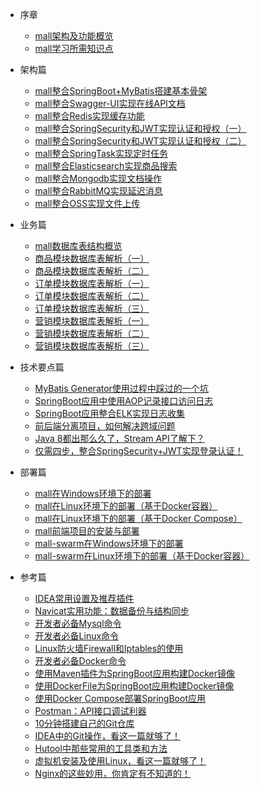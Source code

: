 * 序章
  * [mall架构及功能概览](foreword/mall_foreword_01.md)
  * [mall学习所需知识点](foreword/mall_foreword_02.md)

* 架构篇
  * [mall整合SpringBoot+MyBatis搭建基本骨架](architect/mall_arch_01.md)
  * [mall整合Swagger-UI实现在线API文档](architect/mall_arch_02.md)
  * [mall整合Redis实现缓存功能](architect/mall_arch_03.md)
  * [mall整合SpringSecurity和JWT实现认证和授权（一）](architect/mall_arch_04.md)
  * [mall整合SpringSecurity和JWT实现认证和授权（二）](architect/mall_arch_05.md)
  * [mall整合SpringTask实现定时任务](architect/mall_arch_06.md)
  * [mall整合Elasticsearch实现商品搜索](architect/mall_arch_07.md)
  * [mall整合Mongodb实现文档操作](architect/mall_arch_08.md)
  * [mall整合RabbitMQ实现延迟消息](architect/mall_arch_09.md)
  * [mall整合OSS实现文件上传](architect/mall_arch_10.md)

* 业务篇
  * [mall数据库表结构概览](database/mall_database_overview.md)
  * [商品模块数据库表解析（一）](database/mall_pms_01.md)
  * [商品模块数据库表解析（二）](database/mall_pms_02.md)
  * [订单模块数据库表解析（一）](database/mall_oms_01.md)
  * [订单模块数据库表解析（二）](database/mall_oms_02.md)
  * [订单模块数据库表解析（三）](database/mall_oms_03.md)
  * [营销模块数据库表解析（一）](database/mall_sms_01.md)
  * [营销模块数据库表解析（二）](database/mall_sms_02.md)
  * [营销模块数据库表解析（三）](database/mall_sms_03.md)

* 技术要点篇
  * [MyBatis Generator使用过程中踩过的一个坑](technology/mybatis_mapper.md)
  * [SpringBoot应用中使用AOP记录接口访问日志](technology/aop_log.md)
  * [SpringBoot应用整合ELK实现日志收集](technology/mall_tiny_elk.md)
  * [前后端分离项目，如何解决跨域问题](technology/springboot_cors.md)
  * [Java 8都出那么久了，Stream API了解下？](technology/java_stream.md)
  * [仅需四步，整合SpringSecurity+JWT实现登录认证！](technology/springsecurity_use.md)

* 部署篇
  * [mall在Windows环境下的部署](deploy/mall_deploy_windows.md)
  * [mall在Linux环境下的部署（基于Docker容器）](deploy/mall_deploy_docker.md)
  * [mall在Linux环境下的部署（基于Docker Compose）](deploy/mall_deploy_docker_compose.md)
  * [mall前端项目的安装与部署](deploy/mall_deploy_web.md)
  * [mall-swarm在Windows环境下的部署](deploy/mall_swarm_deploy_windows.md)
  * [mall-swarm在Linux环境下的部署（基于Docker容器）](deploy/mall_swarm_deploy_docker.md)  
  
* 参考篇
  * [IDEA常用设置及推荐插件](reference/idea.md)
  * [Navicat实用功能：数据备份与结构同步](reference/navicat.md)
  * [开发者必备Mysql命令](reference/mysql.md)
  * [开发者必备Linux命令](reference/linux.md)
  * [Linux防火墙Firewall和Iptables的使用](reference/linux_firewall.md)
  * [开发者必备Docker命令](reference/docker.md)
  * [使用Maven插件为SpringBoot应用构建Docker镜像](reference/docker_maven.md)
  * [使用DockerFile为SpringBoot应用构建Docker镜像](reference/docker_file.md)
  * [使用Docker Compose部署SpringBoot应用](reference/docker_compose.md)
  * [Postman：API接口调试利器](reference/postman.md)
  * [10分钟搭建自己的Git仓库](reference/gitlab.md)
  * [IDEA中的Git操作，看这一篇就够了！](reference/idea_git.md)
  * [Hutool中那些常用的工具类和方法 ](reference/hutool.md)
  * [虚拟机安装及使用Linux，看这一篇就够了！](reference/linux_install.md)
  * [Nginx的这些妙用，你肯定有不知道的！](reference/nginx.md)